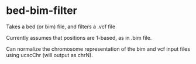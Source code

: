 # bed-bim-filter
Takes a bed (or bim) file, and filters a .vcf file


Currently assumes that positions are 1-based, as in .bim file.

Can normalize the chromosome representation of the bim and vcf input files using ucscChr (will output as chrN).
